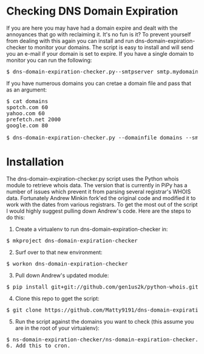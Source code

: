 # Checking DNS Domain Expiration

If you are here you may have had a domain expire and dealt with the annoyances that go with reclaiming it. It's no fun is it? To prevent yourself from dealing with this again you can install and run dns-domain-expiration-checker to monitor your domains. The script is easy to install and will send you an e-mail if your domain is set to expire. If you have a single domain to monitor you can run the following:
<pre>
$ dns-domain-expiration-checker.py--smtpserver smtp.mydomain --smtpto "biff" --smtpfrom "Root" --domainname prefetch.net --expiredays 60
</pre>
If you have numerous domains you can cretae a domain file and pass that as an argument:
<pre>
$ cat domains
spotch.com 60
yahoo.com 60
prefetch.net 2000
google.com 80

$ dns-domain-expiration-checker.py --domainfile domains --smtpserver smtp.mydomain --smtpto "biff" --smtpfrom "Root"
</pre>

# Installation

The dns-domain-expiration-checker.py script uses the Python whois module to retrieve whois data. The version that is currently in PiPy has a number of issues which prevent it from parsing several registrar's WHOIS data. Fortunately Andrew Minkin fork'ed the original code and modified it to work with the dates from various registrars. To get the most out of the script I would highly suggest pulling down Andrew's code. Here are the steps to do this:

1. Create a virtualenv to run dns-domain-expiration-checker in:
<pre>
$ mkproject dns-domain-expiration-checker
</pre>
2. Surf over to that new environment:
<pre>
$ workon dns-domain-expiration-checker
</pre>
3. Pull down Andrew's updated module:
<pre>
$ pip install git+git://github.com/gen1us2k/python-whois.git
</pre>
4. Clone this repo to gget the script:
<pre>
$ git clone https://github.com/Matty9191/dns-domain-expiration-checker.git
</pre>
5. Run the script against the domains you want to check (this assume you are in the root of your virtualenv):
<pre>
$ ns-domain-expiration-checker/ns-domain-expiration-checker.py ....
6. Add this to cron.




